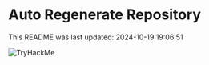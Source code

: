 # Auto Regenerate Repository

This README was last updated: 2024-10-19 19:06:51

 ![TryHackMe](https://tryhackme.com/badge/533634)